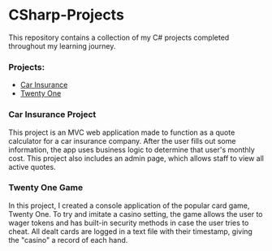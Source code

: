 # CSharp-Projects

This repository contains a collection of my C# projects completed throughout my learning journey.

<h3>Projects:</h3>
<ul>
  <li><a href="https://github.com/Anthony15651/CSharp-Projects/tree/main/CarInsurance" target="_blank">Car Insurance</a></li>
  <li><a href="https://github.com/Anthony15651/CSharp-Projects/tree/main/TwentyOne" target="_blank">Twenty One</a></li>
</ul>

<h3>Car Insurance Project</h3>
<p>This project is an MVC web application made to function as a quote calculator for a car insurance company. After the user fills out some information, the app uses business logic to determine that user's monthly cost. This project also includes an admin page, which allows staff to view all active quotes.</p>

<h3>Twenty One Game</h3>
<p>In this project, I created a console application of the popular card game, Twenty One. To try and imitate a casino setting, the game allows the user to wager tokens and has built-in security methods in case the user tries to cheat. All dealt cards are logged in a text file with their timestamp, giving the "casino" a record of each hand. </p>
